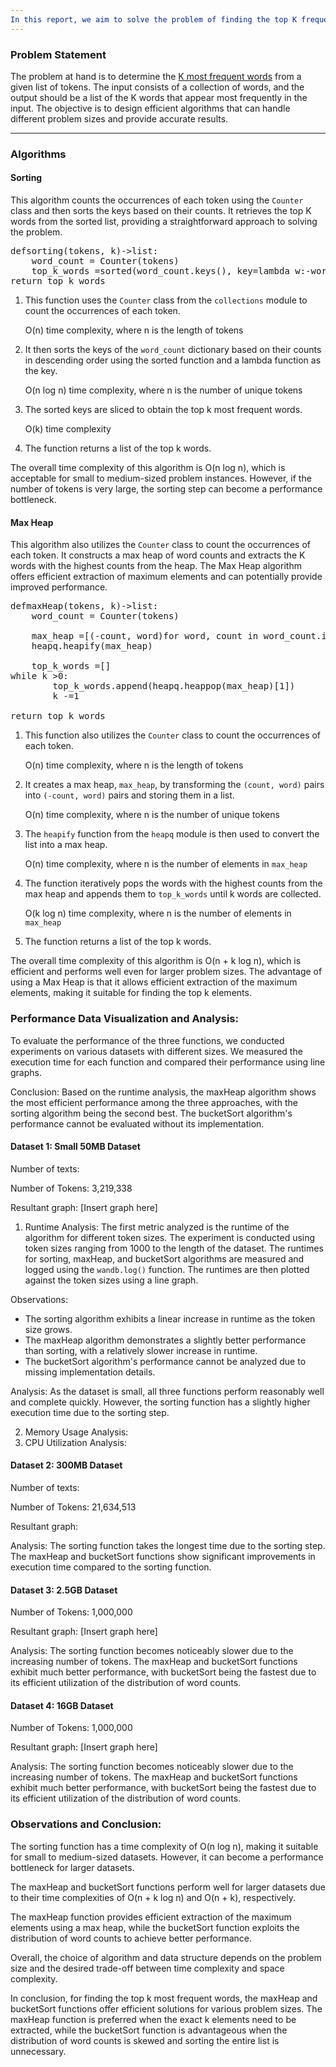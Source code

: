 ```yaml
---
In this report, we aim to solve the problem of finding the top K frequent words using three different algorithms: sorting, maxHeap, and bucketSort. We will analyze the performance of these algorithms using four different input sizes and evaluate their efficiency based on various metrics such as running time, speedup, CPU utilization, and memory usage. By comparing the performance of these algorithms, we can gain insights into their suitability for different problem sizes and make informed decisions regarding algorithm selection.
---
```

### Problem Statement

The problem at hand is to determine the [K most frequent words](https://leetcode.com/problems/top-k-frequent-words/) from a given list of tokens. The input consists of a collection of words, and the output should be a list of the K words that appear most frequently in the input. The objective is to design efficient algorithms that can handle different problem sizes and provide accurate results.

---

### Algorithms

#### Sorting

This algorithm counts the occurrences of each token using the `Counter` class and then sorts the keys based on their counts. It retrieves the top K words from the sorted list, providing a straightforward approach to solving the problem.

<pre class="sc-jifIRw lkksMp"><div data-slate-node="element"><span data-slate-node="text"><span data-slate-leaf="true" class="sc-fDHtZT bUarRZ"><span data-slate-string="true">def</span></span><span data-slate-leaf="true" class="sc-fDHtZT GNSvI"><span data-slate-string="true"></span></span><span data-slate-leaf="true" class="sc-fDHtZT dOKFyY"><span data-slate-string="true">sorting</span></span><span data-slate-leaf="true" class="sc-fDHtZT bMykAy"><span data-slate-string="true">(</span></span><span data-slate-leaf="true" class="sc-fDHtZT GNSvI"><span data-slate-string="true">tokens</span></span><span data-slate-leaf="true" class="sc-fDHtZT bMykAy"><span data-slate-string="true">,</span></span><span data-slate-leaf="true" class="sc-fDHtZT GNSvI"><span data-slate-string="true"> k</span></span><span data-slate-leaf="true" class="sc-fDHtZT bMykAy"><span data-slate-string="true">)</span></span><span data-slate-leaf="true" class="sc-fDHtZT GNSvI"><span data-slate-string="true"></span></span><span data-slate-leaf="true" class="sc-fDHtZT yrYbm"><span data-slate-string="true">-</span></span><span data-slate-leaf="true" class="sc-fDHtZT yrYbm"><span data-slate-string="true">></span></span><span data-slate-leaf="true" class="sc-fDHtZT GNSvI"><span data-slate-string="true"></span></span><span data-slate-leaf="true" class="sc-fDHtZT GNSvI"><span data-slate-string="true">list</span></span><span data-slate-leaf="true" class="sc-fDHtZT bMykAy"><span data-slate-string="true">:</span></span></span></div><div data-slate-node="element"><span data-slate-node="text"><span data-slate-leaf="true" class="sc-fDHtZT GNSvI"><span data-slate-string="true">    word_count </span></span><span data-slate-leaf="true" class="sc-fDHtZT yrYbm"><span data-slate-string="true">=</span></span><span data-slate-leaf="true" class="sc-fDHtZT GNSvI"><span data-slate-string="true"> Counter</span></span><span data-slate-leaf="true" class="sc-fDHtZT bMykAy"><span data-slate-string="true">(</span></span><span data-slate-leaf="true" class="sc-fDHtZT GNSvI"><span data-slate-string="true">tokens</span></span><span data-slate-leaf="true" class="sc-fDHtZT bMykAy"><span data-slate-string="true">)</span></span></span></div><div data-slate-node="element"><span data-slate-node="text"><span data-slate-leaf="true" class="sc-fDHtZT GNSvI"><span data-slate-string="true">    top_k_words </span></span><span data-slate-leaf="true" class="sc-fDHtZT yrYbm"><span data-slate-string="true">=</span></span><span data-slate-leaf="true" class="sc-fDHtZT GNSvI"><span data-slate-string="true"></span></span><span data-slate-leaf="true" class="sc-fDHtZT GNSvI"><span data-slate-string="true">sorted</span></span><span data-slate-leaf="true" class="sc-fDHtZT bMykAy"><span data-slate-string="true">(</span></span><span data-slate-leaf="true" class="sc-fDHtZT GNSvI"><span data-slate-string="true">word_count</span></span><span data-slate-leaf="true" class="sc-fDHtZT bMykAy"><span data-slate-string="true">.</span></span><span data-slate-leaf="true" class="sc-fDHtZT GNSvI"><span data-slate-string="true">keys</span></span><span data-slate-leaf="true" class="sc-fDHtZT bMykAy"><span data-slate-string="true">(</span></span><span data-slate-leaf="true" class="sc-fDHtZT bMykAy"><span data-slate-string="true">)</span></span><span data-slate-leaf="true" class="sc-fDHtZT bMykAy"><span data-slate-string="true">,</span></span><span data-slate-leaf="true" class="sc-fDHtZT GNSvI"><span data-slate-string="true"> key</span></span><span data-slate-leaf="true" class="sc-fDHtZT yrYbm"><span data-slate-string="true">=</span></span><span data-slate-leaf="true" class="sc-fDHtZT bUarRZ"><span data-slate-string="true">lambda</span></span><span data-slate-leaf="true" class="sc-fDHtZT GNSvI"><span data-slate-string="true"> w</span></span><span data-slate-leaf="true" class="sc-fDHtZT bMykAy"><span data-slate-string="true">:</span></span><span data-slate-leaf="true" class="sc-fDHtZT GNSvI"><span data-slate-string="true"></span></span><span data-slate-leaf="true" class="sc-fDHtZT yrYbm"><span data-slate-string="true">-</span></span><span data-slate-leaf="true" class="sc-fDHtZT GNSvI"><span data-slate-string="true">word_count</span></span><span data-slate-leaf="true" class="sc-fDHtZT bMykAy"><span data-slate-string="true">[</span></span><span data-slate-leaf="true" class="sc-fDHtZT GNSvI"><span data-slate-string="true">w</span></span><span data-slate-leaf="true" class="sc-fDHtZT bMykAy"><span data-slate-string="true">]</span></span><span data-slate-leaf="true" class="sc-fDHtZT bMykAy"><span data-slate-string="true">)</span></span><span data-slate-leaf="true" class="sc-fDHtZT bMykAy"><span data-slate-string="true">[</span></span><span data-slate-leaf="true" class="sc-fDHtZT bMykAy"><span data-slate-string="true">:</span></span><span data-slate-leaf="true" class="sc-fDHtZT GNSvI"><span data-slate-string="true">k</span></span><span data-slate-leaf="true" class="sc-fDHtZT bMykAy"><span data-slate-string="true">]</span></span></span></div><div data-slate-node="element"><span data-slate-node="text"><span data-slate-leaf="true" class="sc-fDHtZT GNSvI"><span data-slate-string="true"></span></span><span data-slate-leaf="true" class="sc-fDHtZT bUarRZ"><span data-slate-string="true">return</span></span><span data-slate-leaf="true" class="sc-fDHtZT GNSvI"><span data-slate-string="true"> top_k_words</span></span></span></div></pre>

1. This function uses the `Counter` class from the `collections` module to count the occurrences of each token.

   O(n) time complexity, where n is the length of tokens
2. It then sorts the keys of the `word_count` dictionary based on their counts in descending order using the sorted function and a lambda function as the key.

   O(n log n) time complexity, where n is the number of unique tokens
3. The sorted keys are sliced to obtain the top k most frequent words.

   O(k) time complexity
4. The function returns a list of the top k words.

The overall time complexity of this algorithm is O(n log n), which is acceptable for small to medium-sized problem instances. However, if the number of tokens is very large, the sorting step can become a performance bottleneck.

#### Max Heap

This algorithm also utilizes the `Counter` class to count the occurrences of each token. It constructs a max heap of word counts and extracts the K words with the highest counts from the heap. The Max Heap algorithm offers efficient extraction of maximum elements and can potentially provide improved performance.

<pre class="sc-jifIRw lkksMp"><div data-slate-node="element"><span data-slate-node="text"><span data-slate-leaf="true" class="sc-fDHtZT bUarRZ"><span data-slate-string="true">def</span></span><span data-slate-leaf="true" class="sc-fDHtZT GNSvI"><span data-slate-string="true"></span></span><span data-slate-leaf="true" class="sc-fDHtZT dOKFyY"><span data-slate-string="true">maxHeap</span></span><span data-slate-leaf="true" class="sc-fDHtZT bMykAy"><span data-slate-string="true">(</span></span><span data-slate-leaf="true" class="sc-fDHtZT GNSvI"><span data-slate-string="true">tokens</span></span><span data-slate-leaf="true" class="sc-fDHtZT bMykAy"><span data-slate-string="true">,</span></span><span data-slate-leaf="true" class="sc-fDHtZT GNSvI"><span data-slate-string="true"> k</span></span><span data-slate-leaf="true" class="sc-fDHtZT bMykAy"><span data-slate-string="true">)</span></span><span data-slate-leaf="true" class="sc-fDHtZT GNSvI"><span data-slate-string="true"></span></span><span data-slate-leaf="true" class="sc-fDHtZT yrYbm"><span data-slate-string="true">-</span></span><span data-slate-leaf="true" class="sc-fDHtZT yrYbm"><span data-slate-string="true">></span></span><span data-slate-leaf="true" class="sc-fDHtZT GNSvI"><span data-slate-string="true"></span></span><span data-slate-leaf="true" class="sc-fDHtZT GNSvI"><span data-slate-string="true">list</span></span><span data-slate-leaf="true" class="sc-fDHtZT bMykAy"><span data-slate-string="true">:</span></span></span></div><div data-slate-node="element"><span data-slate-node="text"><span data-slate-leaf="true" class="sc-fDHtZT GNSvI"><span data-slate-string="true">    word_count </span></span><span data-slate-leaf="true" class="sc-fDHtZT yrYbm"><span data-slate-string="true">=</span></span><span data-slate-leaf="true" class="sc-fDHtZT GNSvI"><span data-slate-string="true"> Counter</span></span><span data-slate-leaf="true" class="sc-fDHtZT bMykAy"><span data-slate-string="true">(</span></span><span data-slate-leaf="true" class="sc-fDHtZT GNSvI"><span data-slate-string="true">tokens</span></span><span data-slate-leaf="true" class="sc-fDHtZT bMykAy"><span data-slate-string="true">)</span></span></span></div><div data-slate-node="element"><span data-slate-node="text"><span data-slate-leaf="true" class="sc-fDHtZT GNSvI"><span data-slate-zero-width="n" data-slate-length="0">
</span></span></span></div><div data-slate-node="element"><span data-slate-node="text"><span data-slate-leaf="true" class="sc-fDHtZT GNSvI"><span data-slate-string="true">    max_heap </span></span><span data-slate-leaf="true" class="sc-fDHtZT yrYbm"><span data-slate-string="true">=</span></span><span data-slate-leaf="true" class="sc-fDHtZT GNSvI"><span data-slate-string="true"></span></span><span data-slate-leaf="true" class="sc-fDHtZT bMykAy"><span data-slate-string="true">[</span></span><span data-slate-leaf="true" class="sc-fDHtZT bMykAy"><span data-slate-string="true">(</span></span><span data-slate-leaf="true" class="sc-fDHtZT yrYbm"><span data-slate-string="true">-</span></span><span data-slate-leaf="true" class="sc-fDHtZT GNSvI"><span data-slate-string="true">count</span></span><span data-slate-leaf="true" class="sc-fDHtZT bMykAy"><span data-slate-string="true">,</span></span><span data-slate-leaf="true" class="sc-fDHtZT GNSvI"><span data-slate-string="true"> word</span></span><span data-slate-leaf="true" class="sc-fDHtZT bMykAy"><span data-slate-string="true">)</span></span><span data-slate-leaf="true" class="sc-fDHtZT GNSvI"><span data-slate-string="true"></span></span><span data-slate-leaf="true" class="sc-fDHtZT bUarRZ"><span data-slate-string="true">for</span></span><span data-slate-leaf="true" class="sc-fDHtZT GNSvI"><span data-slate-string="true"> word</span></span><span data-slate-leaf="true" class="sc-fDHtZT bMykAy"><span data-slate-string="true">,</span></span><span data-slate-leaf="true" class="sc-fDHtZT GNSvI"><span data-slate-string="true"> count </span></span><span data-slate-leaf="true" class="sc-fDHtZT bUarRZ"><span data-slate-string="true">in</span></span><span data-slate-leaf="true" class="sc-fDHtZT GNSvI"><span data-slate-string="true"> word_count</span></span><span data-slate-leaf="true" class="sc-fDHtZT bMykAy"><span data-slate-string="true">.</span></span><span data-slate-leaf="true" class="sc-fDHtZT GNSvI"><span data-slate-string="true">items</span></span><span data-slate-leaf="true" class="sc-fDHtZT bMykAy"><span data-slate-string="true">(</span></span><span data-slate-leaf="true" class="sc-fDHtZT bMykAy"><span data-slate-string="true">)</span></span><span data-slate-leaf="true" class="sc-fDHtZT bMykAy"><span data-slate-string="true">]</span></span></span></div><div data-slate-node="element"><span data-slate-node="text"><span data-slate-leaf="true" class="sc-fDHtZT GNSvI"><span data-slate-string="true">    heapq</span></span><span data-slate-leaf="true" class="sc-fDHtZT bMykAy"><span data-slate-string="true">.</span></span><span data-slate-leaf="true" class="sc-fDHtZT GNSvI"><span data-slate-string="true">heapify</span></span><span data-slate-leaf="true" class="sc-fDHtZT bMykAy"><span data-slate-string="true">(</span></span><span data-slate-leaf="true" class="sc-fDHtZT GNSvI"><span data-slate-string="true">max_heap</span></span><span data-slate-leaf="true" class="sc-fDHtZT bMykAy"><span data-slate-string="true">)</span></span></span></div><div data-slate-node="element"><span data-slate-node="text"><span data-slate-leaf="true" class="sc-fDHtZT GNSvI"><span data-slate-zero-width="n" data-slate-length="0">
</span></span></span></div><div data-slate-node="element"><span data-slate-node="text"><span data-slate-leaf="true" class="sc-fDHtZT GNSvI"><span data-slate-string="true">    top_k_words </span></span><span data-slate-leaf="true" class="sc-fDHtZT yrYbm"><span data-slate-string="true">=</span></span><span data-slate-leaf="true" class="sc-fDHtZT GNSvI"><span data-slate-string="true"></span></span><span data-slate-leaf="true" class="sc-fDHtZT bMykAy"><span data-slate-string="true">[</span></span><span data-slate-leaf="true" class="sc-fDHtZT bMykAy"><span data-slate-string="true">]</span></span></span></div><div data-slate-node="element"><span data-slate-node="text"><span data-slate-leaf="true" class="sc-fDHtZT GNSvI"><span data-slate-string="true"></span></span><span data-slate-leaf="true" class="sc-fDHtZT bUarRZ"><span data-slate-string="true">while</span></span><span data-slate-leaf="true" class="sc-fDHtZT GNSvI"><span data-slate-string="true"> k </span></span><span data-slate-leaf="true" class="sc-fDHtZT yrYbm"><span data-slate-string="true">></span></span><span data-slate-leaf="true" class="sc-fDHtZT GNSvI"><span data-slate-string="true"></span></span><span data-slate-leaf="true" class="sc-fDHtZT gCbSET"><span data-slate-string="true">0</span></span><span data-slate-leaf="true" class="sc-fDHtZT bMykAy"><span data-slate-string="true">:</span></span></span></div><div data-slate-node="element"><span data-slate-node="text"><span data-slate-leaf="true" class="sc-fDHtZT GNSvI"><span data-slate-string="true">        top_k_words</span></span><span data-slate-leaf="true" class="sc-fDHtZT bMykAy"><span data-slate-string="true">.</span></span><span data-slate-leaf="true" class="sc-fDHtZT GNSvI"><span data-slate-string="true">append</span></span><span data-slate-leaf="true" class="sc-fDHtZT bMykAy"><span data-slate-string="true">(</span></span><span data-slate-leaf="true" class="sc-fDHtZT GNSvI"><span data-slate-string="true">heapq</span></span><span data-slate-leaf="true" class="sc-fDHtZT bMykAy"><span data-slate-string="true">.</span></span><span data-slate-leaf="true" class="sc-fDHtZT GNSvI"><span data-slate-string="true">heappop</span></span><span data-slate-leaf="true" class="sc-fDHtZT bMykAy"><span data-slate-string="true">(</span></span><span data-slate-leaf="true" class="sc-fDHtZT GNSvI"><span data-slate-string="true">max_heap</span></span><span data-slate-leaf="true" class="sc-fDHtZT bMykAy"><span data-slate-string="true">)</span></span><span data-slate-leaf="true" class="sc-fDHtZT bMykAy"><span data-slate-string="true">[</span></span><span data-slate-leaf="true" class="sc-fDHtZT gCbSET"><span data-slate-string="true">1</span></span><span data-slate-leaf="true" class="sc-fDHtZT bMykAy"><span data-slate-string="true">]</span></span><span data-slate-leaf="true" class="sc-fDHtZT bMykAy"><span data-slate-string="true">)</span></span></span></div><div data-slate-node="element"><span data-slate-node="text"><span data-slate-leaf="true" class="sc-fDHtZT GNSvI"><span data-slate-string="true">        k </span></span><span data-slate-leaf="true" class="sc-fDHtZT yrYbm"><span data-slate-string="true">-=</span></span><span data-slate-leaf="true" class="sc-fDHtZT GNSvI"><span data-slate-string="true"></span></span><span data-slate-leaf="true" class="sc-fDHtZT gCbSET"><span data-slate-string="true">1</span></span></span></div><div data-slate-node="element"><span data-slate-node="text"><span data-slate-leaf="true" class="sc-fDHtZT GNSvI"><span data-slate-zero-width="n" data-slate-length="0">
</span></span></span></div><div data-slate-node="element"><span data-slate-node="text"><span data-slate-leaf="true" class="sc-fDHtZT GNSvI"><span data-slate-string="true"></span></span><span data-slate-leaf="true" class="sc-fDHtZT bUarRZ"><span data-slate-string="true">return</span></span><span data-slate-leaf="true" class="sc-fDHtZT GNSvI"><span data-slate-string="true"> top_k_words</span></span></span></div></pre>

1. This function also utilizes the `Counter` class to count the occurrences of each token.

   O(n) time complexity, where n is the length of tokens
2. It creates a max heap, `max_heap`, by transforming the `(count, word)` pairs into `(-count, word)` pairs and storing them in a list.

   O(n) time complexity, where n is the number of unique tokens
3. The `heapify` function from the `heapq` module is then used to convert the list into a max heap.

   O(n) time complexity, where n is the number of elements in `max_heap`
4. The function iteratively pops the words with the highest counts from the max heap and appends them to `top_k_words` until k words are collected.

   O(k log n) time complexity, where n is the number of elements in `max_heap`
5. The function returns a list of the top k words.

The overall time complexity of this algorithm is O(n + k log n), which is efficient and performs well even for larger problem sizes. The advantage of using a Max Heap is that it allows efficient extraction of the maximum elements, making it suitable for finding the top k elements.

### Performance Data Visualization and Analysis:

To evaluate the performance of the three functions, we conducted experiments on various datasets with different sizes. We measured the execution time for each function and compared their performance using line graphs.


Conclusion:
Based on the runtime analysis, the maxHeap algorithm shows the most efficient performance among the three approaches, with the sorting algorithm being the second best. The bucketSort algorithm's performance cannot be evaluated without its implementation.

#### Dataset 1: Small 50MB Dataset

Number of texts: 

Number of Tokens: 3,219,338

Resultant graph: [Insert graph here]

1. Runtime Analysis:
   The first metric analyzed is the runtime of the algorithm for different token sizes. The experiment is conducted using token sizes ranging from 1000 to the length of the dataset. The runtimes for sorting, maxHeap, and bucketSort algorithms are measured and logged using the `wandb.log()` function. The runtimes are then plotted against the token sizes using a line graph.

Observations:

* The sorting algorithm exhibits a linear increase in runtime as the token size grows.
* The maxHeap algorithm demonstrates a slightly better performance than sorting, with a relatively slower increase in runtime.
* The bucketSort algorithm's performance cannot be analyzed due to missing implementation details.

Analysis: As the dataset is small, all three functions perform reasonably well and complete quickly. However, the sorting function has a slightly higher execution time due to the sorting step.

2. Memory Usage Analysis:
3. CPU Utilization Analysis:

#### Dataset 2: 300MB Dataset

Number of texts: 

Number of Tokens: 21,634,513

Resultant graph: 


Analysis: The sorting function takes the longest time due to the sorting step. The maxHeap and bucketSort functions show significant improvements in execution time compared to the sorting function.

#### Dataset 3: 2.5GB Dataset

Number of Tokens: 1,000,000

Resultant graph: [Insert graph here]

Analysis: The sorting function becomes noticeably slower due to the increasing number of tokens. The maxHeap and bucketSort functions exhibit much better performance, with bucketSort being the fastest due to its efficient utilization of the distribution of word counts.

#### Dataset 4: 16GB Dataset

Number of Tokens: 1,000,000

Resultant graph: [Insert graph here]

Analysis: The sorting function becomes noticeably slower due to the increasing number of tokens. The maxHeap and bucketSort functions exhibit much better performance, with bucketSort being the fastest due to its efficient utilization of the distribution of word counts.


### Observations and Conclusion:

The sorting function has a time complexity of O(n log n), making it suitable for small to medium-sized datasets. However, it can become a performance bottleneck for larger datasets.

The maxHeap and bucketSort functions perform well for larger datasets due to their time complexities of O(n + k log n) and O(n + k), respectively.

The maxHeap function provides efficient extraction of the maximum elements using a max heap, while the bucketSort function exploits the distribution of word counts to achieve better performance.

Overall, the choice of algorithm and data structure depends on the problem size and the desired trade-off between time complexity and space complexity.

In conclusion, for finding the top k most frequent words, the maxHeap and bucketSort functions offer efficient solutions for various problem sizes. The maxHeap function is preferred when the exact k elements need to be extracted, while the bucketSort function is advantageous when the distribution of word counts is skewed and sorting the entire list is unnecessary.
